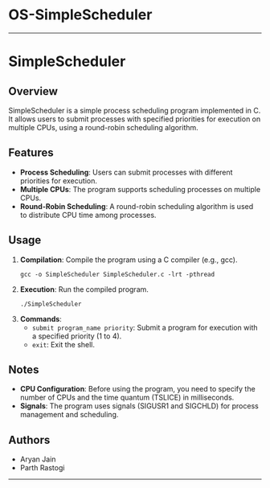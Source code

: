 # OS-SimpleScheduler
---

# SimpleScheduler

## Overview
SimpleScheduler is a simple process scheduling program implemented in C. It allows users to submit processes with specified priorities for execution on multiple CPUs, using a round-robin scheduling algorithm.

## Features
- **Process Scheduling**: Users can submit processes with different priorities for execution.
- **Multiple CPUs**: The program supports scheduling processes on multiple CPUs.
- **Round-Robin Scheduling**: A round-robin scheduling algorithm is used to distribute CPU time among processes.

## Usage
1. **Compilation**: Compile the program using a C compiler (e.g., gcc).
    ```
    gcc -o SimpleScheduler SimpleScheduler.c -lrt -pthread
    ```
2. **Execution**: Run the compiled program.
    ```
    ./SimpleScheduler
    ```
3. **Commands**:
    - `submit program_name priority`: Submit a program for execution with a specified priority (1 to 4).
    - `exit`: Exit the shell.

## Notes
- **CPU Configuration**: Before using the program, you need to specify the number of CPUs and the time quantum (TSLICE) in milliseconds.
- **Signals**: The program uses signals (SIGUSR1 and SIGCHLD) for process management and scheduling.

## Authors
- Aryan Jain
- Parth Rastogi

---
